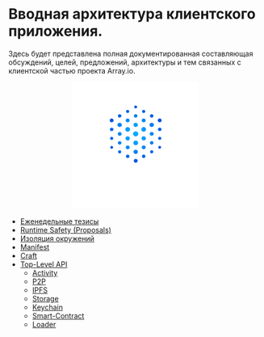 # Вводная архитектура клиентского приложения.
Здесь будет представлена полная документированная составляющая обсуждений, целей, предложений, архитектуры и тем связанных с клиентской частью проекта Array.io. 
<p align="center">
    <img src="logo.png" height="250px" width="250px" /> 
</p>

- [Еженедельные тезисы](weekly-abstracts/README.html)
- [Runtime Safety (Proposals)](runtime-safety.html)
- [Изоляция окружений](isolation.html)
- [Manifest](manifest.html)
- [Craft](craft.html)
- [Top-Level API](components/README.html)
    - [Activity](components/activity.html)
    - [P2P](components/p2p.html)
    - [IPFS](components/ipfs.html)
    - [Storage](components/storage.html)
    - [Keychain](components/keychain.html)
    - [Smart-Contract](components/contract.html)
    - [Loader](components/loader.html)